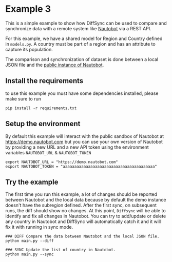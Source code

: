 
# Example 3

This is a simple example to show how DiffSync can be used to compare and synchronize data with a remote system like [Nautobot](https://nautobot.readthedocs.io) via a REST API.

For this example, we have a shared model for Region and Country defined in `models.py`.
A country must be part of a region and has an attribute to capture its population.

The comparison and synchronization of dataset is done between a local JSON file and the [public instance of Nautobot](https://demo.nautobot.com).


## Install the requirements

to use this example you must have some dependencies installed, please make sure to run 
```
pip install -r requirements.txt
```

## Setup the environment

By default this example will interact with the public sandbox of Nautobot at https://demo.nautobot.com but you can use your own version of Nautobot by providing a new URL and a new API token using the environment variables `NAUTOBOT_URL` & `NAUTOBOT_TOKEN`

```
export NAUTOBOT_URL = "https://demo.nautobot.com"
export NAUTOBOT_TOKEN = "aaaaaaaaaaaaaaaaaaaaaaaaaaaaaaaaaaaaaaaa"
```

## Try the example

The first time you run this example, a lot of changes should be reported between Nautobot and the local data because by default the demo instance doesn't have the subregion defined.
After the first sync, on subsequent runs, the diff should show no changes. 
At this point, `Diffsync` will be able to identify and fix all changes in Nautobot. You can try to add/update or delete any country in Nautobot and DiffSync will automatically catch it and it will fix it with running in sync mode.

```
### DIFF Compare the data between Nautobot and the local JSON file.
python main.py --diff

### SYNC Update the list of country in Nautobot.
python main.py --sync
```

